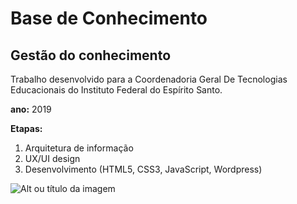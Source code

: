 # Base de Conhecimento
## Gestão do conhecimento


Trabalho desenvolvido para a Coordenadoria Geral De Tecnologias Educacionais do Instituto Federal do Espírito Santo.

**ano:** 2019

**Etapas:**
1. Arquitetura de informação
2. UX/UI design
3. Desenvolvimento (HTML5, CSS3, JavaScript, Wordpress) 

![Alt ou título da imagem](/baseconhetimento.png)

